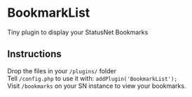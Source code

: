 BookmarkList
================

Tiny plugin to display your StatusNet Bookmarks

## Instructions

Drop the files in your `/plugins/` folder  
Tell `/config.php` to use it with: `addPlugin('BookmarkList');`  
Visit `/bookmarks` on your SN instance to view your bookmarks.
